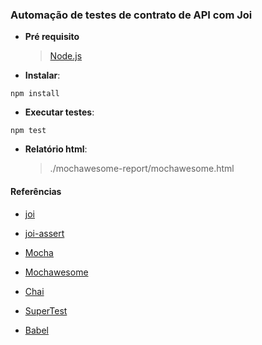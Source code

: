 ### Automação de testes de contrato de API com Joi

- **Pré requisito**
  > [Node.js](https://github.com/nodesource/distributions/blob/master/README.md#debinstall) 

- **Instalar**:
```
npm install
```

- **Executar testes**:
```
npm test
```

- **Relatório html**: 
  > ./mochawesome-report/mochawesome.html
 

#### Referências

- [joi](https://github.com/hapijs/joi) 

- [joi-assert](https://github.com/Bartvds/joi-assert) 

- [Mocha](https://mochajs.org/) 

- [Mochawesome](https://adamgruber.github.io/mochawesome/) 

- [Chai](https://www.chaijs.com/) 

- [SuperTest](https://github.com/visionmedia/supertest) 

- [Babel](https://github.com/babel/babel) 
